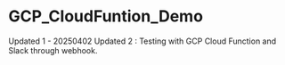 # GCP_CloudFuntion_Demo

Updated 1 - 20250402
Updated 2 : Testing with GCP Cloud Function and Slack through webhook.
